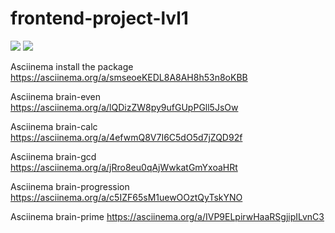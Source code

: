 # frontend-project-lvl1

<a href="https://codeclimate.com/github/codeclimate/codeclimate/maintainability"><img src="https://api.codeclimate.com/v1/badges/a99a88d28ad37a79dbf6/maintainability" /></a>
<a href="https://codeclimate.com/github/codeclimate/codeclimate/test_coverage"><img src="https://api.codeclimate.com/v1/badges/a99a88d28ad37a79dbf6/test_coverage" /></a>

Asciinema install the package
https://asciinema.org/a/smseoeKEDL8A8AH8h53n8oKBB

Asciinema brain-even
https://asciinema.org/a/lQDizZW8py9ufGUpPGll5JsOw

Asciinema brain-calc
https://asciinema.org/a/4efwmQ8V7I6C5dO5d7jZQD92f

Asciinema brain-gcd
https://asciinema.org/a/jRro8eu0qAjWwkatGmYxoaHRt

Asciinema brain-progression
https://asciinema.org/a/c5IZF65sM1uewOOztQyTskYNO

Asciinema brain-prime
https://asciinema.org/a/IVP9ELpirwHaaRSgjipILvnC3